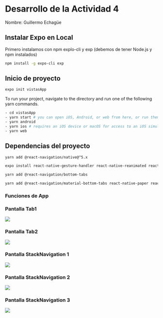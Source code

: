 # Desarrollo de la Actividad 4 

Nombre: Guillermo Echagüe


## Instalar Expo en Local

Primero instalamos con npm explo-cli y exp (debemos de tener Node.js y npm instalados)
```bash
npm install -g expo-cli exp
```


## Inicio de proyecto
```bash
expo init vistasApp
```

To run your project, navigate to the directory and run one of the following yarn commands.

```bash
- cd vistasApp
- yarn start # you can open iOS, Android, or web from here, or run them directly with the commands below.
- yarn android
- yarn ios # requires an iOS device or macOS for access to an iOS simulator
- yarn web
```

## Dependencias del proyecto
```bash
yarn add @react-navigation/native@^5.x

expo install react-native-gesture-handler react-native-reanimated react-native-screens react-native-safe-area-context @react-native-community/masked-view

yarn add @react-navigation/bottom-tabs

yarn add @react-navigation/material-bottom-tabs react-native-paper react-native-vector-icons
```

### Funciones de App


### Pantalla Tab1
![](img/IMG_0026.PNG)

### Pantalla Tab2
![](img/IMG_0027.PNG)

### Pantalla StackNavigation 1
![](img/IMG_0028.PNG)

### Pantalla StackNavigation 2
![](img/IMG_0029.PNG)

### Pantalla StackNavigation 3
![](img/IMG_0030.PNG)
